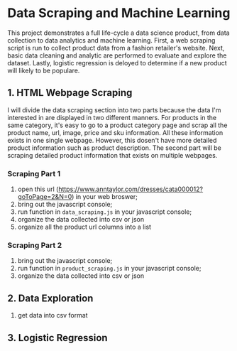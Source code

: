 # Data Scraping and Machine Learning
This project demonstrates a full life-cycle a data science product, from data collection to data analytics and machine learning. First, a web scraping script is run to collect product data from a fashion retailer's website. Next, basic data cleaning and analytic are performed to evaluate and explore the dataset. Lastly, logistic regression is deloyed to determine if a new product will likely to be populare. 

## 1. HTML Webpage Scraping
I will divide the data scraping section into two parts because the data I'm interested in are displayed in two different manners. For products in the same category, it's easy to go to a product category page and scrap all the product name, url, image, price and sku information. All these information exists in one single webpage. However, this dosen't have more detailed product information such as product description. The second part will be scraping detailed product information that exists on multiple webpages. 

### Scraping Part 1
1. open this url (https://www.anntaylor.com/dresses/cata000012?goToPage=2&N=0) in your web broswer;
2. bring out the javascript console; 
3. run function in `data_scraping.js` in your javascript console; 
4. organize the data collected into csv or json
5. organize all the product url columns into a list

### Scraping Part 2
1. bring out the javascript console; 
2. run function in `product_scraping.js` in your javascript console; 
3. organize the data collected into csv or json

## 2. Data Exploration
1. get data into csv format 


## 3. Logistic Regression
